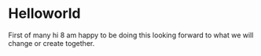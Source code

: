 # Helloworld
First of many
hi 8 am happy to be doing this looking forward to what we will change or create together.
